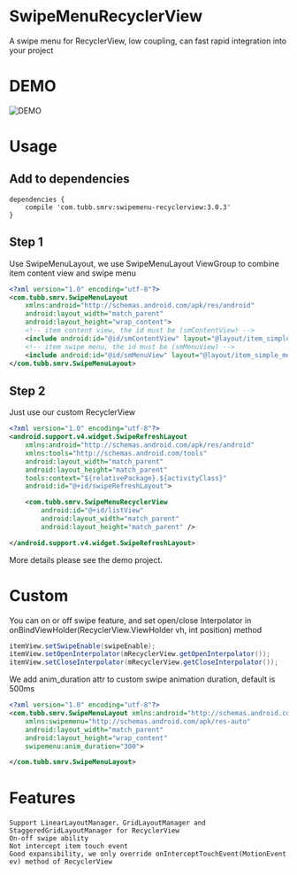 SwipeMenuRecyclerView
=================
A swipe menu for RecyclerView, low coupling, can fast rapid integration into your project

DEMO
====
![DEMO](https://github.com/TUBB/SwipeMenuRecyclerView/blob/master/art/demo.gif)

Usage
======
Add to dependencies
-------------------
```
dependencies {
    compile 'com.tubb.smrv:swipemenu-recyclerview:3.0.3'
}
```

Step 1
------
Use SwipeMenuLayout, we use SwipeMenuLayout ViewGroup to combine item content view and swipe menu
```xml
<?xml version="1.0" encoding="utf-8"?>
<com.tubb.smrv.SwipeMenuLayout
    xmlns:android="http://schemas.android.com/apk/res/android"
    android:layout_width="match_parent"
    android:layout_height="wrap_content">
    <!-- item content view, the id must be (smContentView) -->
    <include android:id="@id/smContentView" layout="@layout/item_simple_content"/>
    <!-- item swipe menu, the id must be (smMenuView) -->
    <include android:id="@id/smMenuView" layout="@layout/item_simple_menu"/>
</com.tubb.smrv.SwipeMenuLayout>
```

Step 2
------
Just use our custom RecyclerView
```xml
<?xml version="1.0" encoding="utf-8"?>
<android.support.v4.widget.SwipeRefreshLayout
    xmlns:android="http://schemas.android.com/apk/res/android"
    xmlns:tools="http://schemas.android.com/tools"
    android:layout_width="match_parent"
    android:layout_height="match_parent"
    tools:context="${relativePackage}.${activityClass}"
    android:id="@+id/swipeRefreshLayout">

    <com.tubb.smrv.SwipeMenuRecyclerView
        android:id="@+id/listView"
        android:layout_width="match_parent"
        android:layout_height="match_parent" />

</android.support.v4.widget.SwipeRefreshLayout>
```
More details please see the demo project.

Custom
======
You can on or off swipe feature, and set open/close Interpolator in onBindViewHolder(RecyclerView.ViewHolder vh, int position) method
```java
itemView.setSwipeEnable(swipeEnable);
itemView.setOpenInterpolator(mRecyclerView.getOpenInterpolator());
itemView.setCloseInterpolator(mRecyclerView.getCloseInterpolator());
```
We add anim_duration attr to custom swipe animation duration, default is 500ms
```xml
<?xml version="1.0" encoding="utf-8"?>
<com.tubb.smrv.SwipeMenuLayout xmlns:android="http://schemas.android.com/apk/res/android"
    xmlns:swipemenu="http://schemas.android.com/apk/res-auto"
    android:layout_width="match_parent"
    android:layout_height="wrap_content"
    swipemenu:anim_duration="300">

</com.tubb.smrv.SwipeMenuLayout>
```

Features
============
    Support LinearLayoutManager、GridLayoutManager and StaggeredGridLayoutManager for RecyclerView
    On-off swipe ability
    Not intercept item touch event
    Good expansibility, we only override onInterceptTouchEvent(MotionEvent ev) method of RecyclerView
